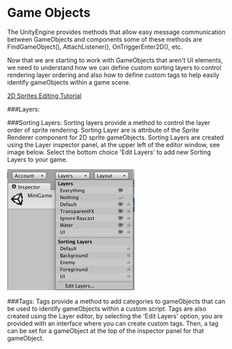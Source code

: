 # Game Objects

The UnityEngine provides methods that allow easy message communication between GameObjects and components some of these methods are FindGameObject(), AttachListener(), OnTriggerEnter2D(), etc.

Now that we are starting to work with GameObjects that aren't UI elements, we need to understand how we can define custom sorting layers to control rendering layer ordering and also how to define custom tags to help easily identify gameObjects within a game scene.

[2D Sprites Editing Tutorial](https://www.youtube.com/watch?v=tp9PRN2TMy0)

###Layers:


###Sorting Layers:
Sorting layers provide a method to control the layer order of sprite rendering.  Sorting Layer are is attribute of the Sprite Renderer component for 2D sprite gameObjects.  Sorting Layers are created using the Layer inspector panel, at the upper left of the editor window, see image below.  Select the bottom choice 'Edit Layers' to add new Sorting Layers to your game.

![](/assets/SortingLayer.png)


###Tags:
Tags provide a method to add categories to gameObjects that can be used to identify gameObjects within a custom script.  Tags are also created using the Layer editor, by selecting the 'Edit Layers' option, you are provided with an interface where you can create custom tags.  Then, a tag can be set for a gameObject at the top of the inspector panel for that gameObject.


